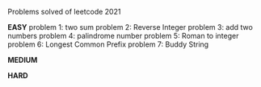 Problems solved of leetcode 2021

**EASY**
problem 1: two sum
problem 2: Reverse Integer
problem 3: add two numbers
problem 4: palindrome number
problem 5: Roman to integer
problem 6: Longest Common Prefix
problem 7: Buddy String

**MEDIUM**

**HARD**